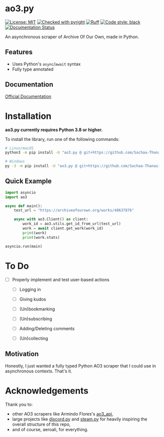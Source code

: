 # ao3.py
[![License: MIT](https://img.shields.io/github/license/Sachaa-Thanasius/ao3.py.svg)](https://opensource.org/licenses/MIT)
[![Checked with pyright](https://img.shields.io/badge/pyright-checked-informational.svg)](https://github.com/microsoft/pyright/)
[![Ruff](https://img.shields.io/endpoint?url=https://raw.githubusercontent.com/astral-sh/ruff/main/assets/badge/v2.json)](https://github.com/astral-sh/ruff)
[![Code style: black](https://img.shields.io/badge/code%20style-black-000000.svg)](https://github.com/ambv/black)
[![Documentation Status](https://readthedocs.org/projects/ao3py/badge/?version=latest)](https://ao3py.readthedocs.io/en/latest/?badge=latest)

An asynchronous scraper of Archive Of Our Own, made in Python.

## Features

- Uses Python's `async`/`await` syntax
- Fully type annotated


## Documentation

[Official Documentation](https://ao3py.readthedocs.io/en/latest)


# Installation

**ao3.py currently requires Python 3.8 or higher.**

To install the library, run one of the following commands:

```sh
# Linux/macOS
python3 -m pip install -U "ao3.py @ git+https://github.com/Sachaa-Thanasius/ao3.py@main"

# Windows
py -3 -m pip install -U "ao3.py @ git+https://github.com/Sachaa-Thanasius/ao3.py@main"
```


## Quick Example

```python
import asyncio
import ao3

async def main():
    test_url = "https://archiveofourown.org/works/48637876"

    async with ao3.Client() as client:
        work_id = ao3.utils.get_id_from_url(test_url)
        work = await client.get_work(work_id)
        print(work)
        print(work.stats)

asyncio.run(main)
```

# To Do

- [ ] Properly implement and test user-based actions
    - [ ] Logging in
    - [ ] Giving kudos
    - [ ] (Un)bookmarking
    - [ ] (Un)subscribing
    - [ ] Adding/Deleting comments
    - [ ] (Un)collecting


## Motivation

Honestly, I just wanted a fully typed Python AO3 scraper that I could use in asynchronous contexts. That's it.


# Acknowledgements

Thank you to:

- other AO3 scrapers like Armindo Flores's [ao3_api](https://github.com/ArmindoFlores/ao3_api),
- large projects like [discord.py](https://github.com/Rapptz/discord.py/) and [steam.py](https://github.com/Gobot1234/steam.py) for heavily inspiring the overall structure of this repo,
- and of course, aeroali, for everything.
